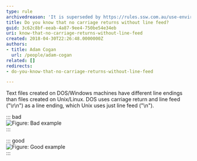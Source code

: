 ```yaml
---
type: rule
archivedreason: 'It is superseded by https://rules.ssw.com.au/use-environment-newline-to-make-a-new-line-in-your-string '
title: Do you know that no carriage returns without line feed?
guid: 3c62c8bf-eeab-4a87-9ee4-750be54e34eb
uri: know-that-no-carriage-returns-without-line-feed
created: 2018-04-30T22:26:48.0000000Z
authors:
- title: Adam Cogan
  url: /people/adam-cogan
related: []
redirects:
- do-you-know-that-no-carriage-returns-without-line-feed

---
```


Text files created on DOS/Windows machines have different line endings than files created on Unix/Linux. DOS uses carriage return and line feed ("\r\n") as a line ending, which Unix uses just line feed ("\n").


<!--endintro-->


::: bad  
![Figure: Bad example](carriage-bad.jpg)  
:::


::: good  
![Figure: Good example](carriage-good.jpg)  
:::
